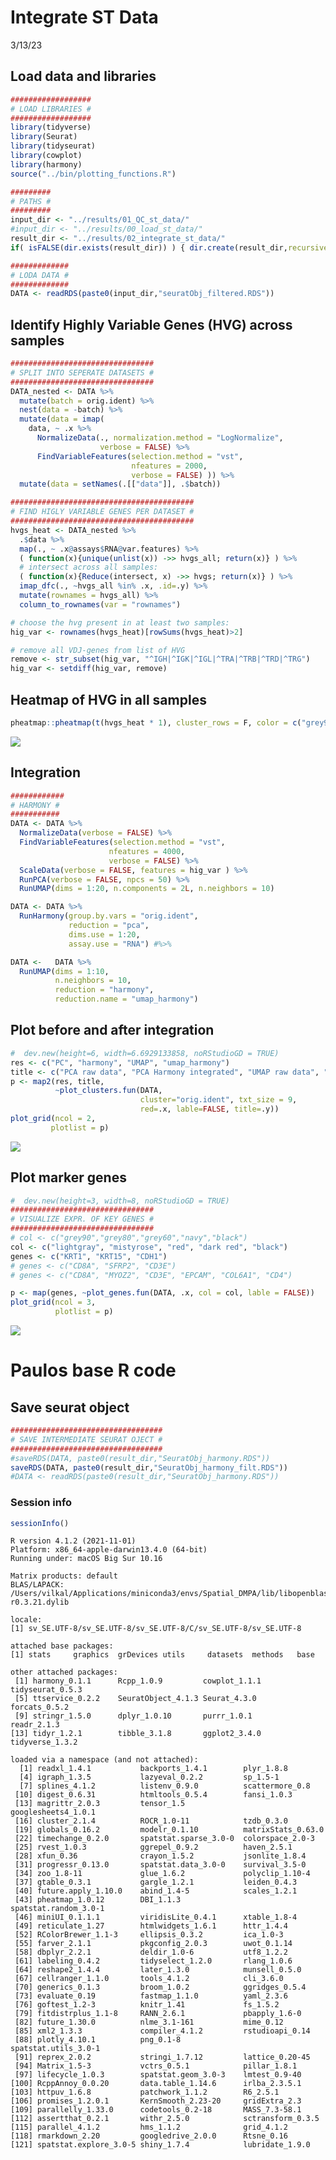 Integrate ST Data
================
3/13/23

## Load data and libraries

``` r
##################
# LOAD LIBRARIES #
##################
library(tidyverse)
library(Seurat)
library(tidyseurat)
library(cowplot)
library(harmony)
source("../bin/plotting_functions.R")

#########
# PATHS #
#########
input_dir <- "../results/01_QC_st_data/"
#input_dir <- "../results/00_load_st_data/"
result_dir <- "../results/02_integrate_st_data/"
if( isFALSE(dir.exists(result_dir)) ) { dir.create(result_dir,recursive = TRUE) }

#############
# LODA DATA #
#############
DATA <- readRDS(paste0(input_dir,"seuratObj_filtered.RDS"))
```

## Identify Highly Variable Genes (HVG) across samples

``` r
################################
# SPLIT INTO SEPERATE DATASETS #
################################
DATA_nested <- DATA %>%
  mutate(batch = orig.ident) %>%
  nest(data = -batch) %>%
  mutate(data = imap(
    data, ~ .x %>%
      NormalizeData(., normalization.method = "LogNormalize", 
                    verbose = FALSE) %>%
      FindVariableFeatures(selection.method = "vst", 
                           nfeatures = 2000, 
                           verbose = FALSE) )) %>%
  mutate(data = setNames(.[["data"]], .$batch))

#########################################
# FIND HIGLY VARIABLE GENES PER DATASET #
#########################################
hvgs_heat <- DATA_nested %>%
  .$data %>%
  map(., ~ .x@assays$RNA@var.features) %>%
  ( function(x){unique(unlist(x)) ->> hvgs_all; return(x)} ) %>%
  # intersect across all samples:
  ( function(x){Reduce(intersect, x) ->> hvgs; return(x)} ) %>% 
  imap_dfc(., ~hvgs_all %in% .x, .id=.y) %>%
  mutate(rownames = hvgs_all) %>%
  column_to_rownames(var = "rownames")

# choose the hvg present in at least two samples:
hig_var <- rownames(hvgs_heat)[rowSums(hvgs_heat)>2]

# remove all VDJ-genes from list of HVG
remove <- str_subset(hig_var, "^IGH|^IGK|^IGL|^TRA|^TRB|^TRD|^TRG")
hig_var <- setdiff(hig_var, remove)
```

## Heatmap of HVG in all samples

``` r
pheatmap::pheatmap(t(hvgs_heat * 1), cluster_rows = F, color = c("grey90", "grey20"))
```

<img src=".../Figures/02/02a_HVG_heatmap.png" data-fig-align="center" />

## Integration

``` r
############
# HARMONY #
###########
DATA <- DATA %>%
  NormalizeData(verbose = FALSE) %>%
  FindVariableFeatures(selection.method = "vst",
                      nfeatures = 4000,
                      verbose = FALSE) %>%
  ScaleData(verbose = FALSE, features = hig_var ) %>%
  RunPCA(verbose = FALSE, npcs = 50) %>%
  RunUMAP(dims = 1:20, n.components = 2L, n.neighbors = 10) 

DATA <- DATA %>%
  RunHarmony(group.by.vars = "orig.ident", 
             reduction = "pca", 
             dims.use = 1:20, 
             assay.use = "RNA") #%>%

DATA <-   DATA %>%
  RunUMAP(dims = 1:10, 
          n.neighbors = 10,
          reduction = "harmony",
          reduction.name = "umap_harmony")
```

## Plot before and after integration

``` r
#  dev.new(height=6, width=6.6929133858, noRStudioGD = TRUE)
res <- c("PC", "harmony", "UMAP", "umap_harmony")
title <- c("PCA raw data", "PCA Harmony integrated", "UMAP raw data", "UMAP Harmony integrated")
p <- map2(res, title, 
          ~plot_clusters.fun(DATA, 
                             cluster="orig.ident", txt_size = 9,
                             red=.x, lable=FALSE, title=.y))
plot_grid(ncol = 2, 
         plotlist = p)
```

<img src=".../Figures/02/02b_Plot_dim_reduction.png"
data-fig-align="center" />

## Plot marker genes

``` r
#  dev.new(height=3, width=8, noRStudioGD = TRUE)
################################
# VISUALIZE EXPR. OF KEY GENES #
################################
# col <- c("grey90","grey80","grey60","navy","black")
col <- c("lightgray", "mistyrose", "red", "dark red", "black")
genes <- c("KRT1", "KRT15", "CDH1")
# genes <- c("CD8A", "SFRP2", "CD3E")
# genes <- c("CD8A", "MYOZ2", "CD3E", "EPCAM", "COL6A1", "CD4")

p <- map(genes, ~plot_genes.fun(DATA, .x, col = col, lable = FALSE))
plot_grid(ncol = 3, 
          plotlist = p)
```

<img src=".../Figures/02/02c_plot_marker_genes.png"
data-fig-align="center" />

# Paulos base R code

## Save seurat object

``` r
##################################
# SAVE INTERMEDIATE SEURAT OJECT #
##################################
#saveRDS(DATA, paste0(result_dir,"SeuratObj_harmony.RDS"))
saveRDS(DATA, paste0(result_dir,"SeuratObj_harmony_filt.RDS"))
#DATA <- readRDS(paste0(result_dir,"SeuratObj_harmony.RDS"))
```

### Session info

``` r
sessionInfo()
```

    R version 4.1.2 (2021-11-01)
    Platform: x86_64-apple-darwin13.4.0 (64-bit)
    Running under: macOS Big Sur 10.16

    Matrix products: default
    BLAS/LAPACK: /Users/vilkal/Applications/miniconda3/envs/Spatial_DMPA/lib/libopenblasp-r0.3.21.dylib

    locale:
    [1] sv_SE.UTF-8/sv_SE.UTF-8/sv_SE.UTF-8/C/sv_SE.UTF-8/sv_SE.UTF-8

    attached base packages:
    [1] stats     graphics  grDevices utils     datasets  methods   base     

    other attached packages:
     [1] harmony_0.1.1      Rcpp_1.0.9         cowplot_1.1.1      tidyseurat_0.5.3  
     [5] ttservice_0.2.2    SeuratObject_4.1.3 Seurat_4.3.0       forcats_0.5.2     
     [9] stringr_1.5.0      dplyr_1.0.10       purrr_1.0.1        readr_2.1.3       
    [13] tidyr_1.2.1        tibble_3.1.8       ggplot2_3.4.0      tidyverse_1.3.2   

    loaded via a namespace (and not attached):
      [1] readxl_1.4.1           backports_1.4.1        plyr_1.8.8            
      [4] igraph_1.3.5           lazyeval_0.2.2         sp_1.5-1              
      [7] splines_4.1.2          listenv_0.9.0          scattermore_0.8       
     [10] digest_0.6.31          htmltools_0.5.4        fansi_1.0.3           
     [13] magrittr_2.0.3         tensor_1.5             googlesheets4_1.0.1   
     [16] cluster_2.1.4          ROCR_1.0-11            tzdb_0.3.0            
     [19] globals_0.16.2         modelr_0.1.10          matrixStats_0.63.0    
     [22] timechange_0.2.0       spatstat.sparse_3.0-0  colorspace_2.0-3      
     [25] rvest_1.0.3            ggrepel_0.9.2          haven_2.5.1           
     [28] xfun_0.36              crayon_1.5.2           jsonlite_1.8.4        
     [31] progressr_0.13.0       spatstat.data_3.0-0    survival_3.5-0        
     [34] zoo_1.8-11             glue_1.6.2             polyclip_1.10-4       
     [37] gtable_0.3.1           gargle_1.2.1           leiden_0.4.3          
     [40] future.apply_1.10.0    abind_1.4-5            scales_1.2.1          
     [43] pheatmap_1.0.12        DBI_1.1.3              spatstat.random_3.0-1 
     [46] miniUI_0.1.1.1         viridisLite_0.4.1      xtable_1.8-4          
     [49] reticulate_1.27        htmlwidgets_1.6.1      httr_1.4.4            
     [52] RColorBrewer_1.1-3     ellipsis_0.3.2         ica_1.0-3             
     [55] farver_2.1.1           pkgconfig_2.0.3        uwot_0.1.14           
     [58] dbplyr_2.2.1           deldir_1.0-6           utf8_1.2.2            
     [61] labeling_0.4.2         tidyselect_1.2.0       rlang_1.0.6           
     [64] reshape2_1.4.4         later_1.3.0            munsell_0.5.0         
     [67] cellranger_1.1.0       tools_4.1.2            cli_3.6.0             
     [70] generics_0.1.3         broom_1.0.2            ggridges_0.5.4        
     [73] evaluate_0.19          fastmap_1.1.0          yaml_2.3.6            
     [76] goftest_1.2-3          knitr_1.41             fs_1.5.2              
     [79] fitdistrplus_1.1-8     RANN_2.6.1             pbapply_1.6-0         
     [82] future_1.30.0          nlme_3.1-161           mime_0.12             
     [85] xml2_1.3.3             compiler_4.1.2         rstudioapi_0.14       
     [88] plotly_4.10.1          png_0.1-8              spatstat.utils_3.0-1  
     [91] reprex_2.0.2           stringi_1.7.12         lattice_0.20-45       
     [94] Matrix_1.5-3           vctrs_0.5.1            pillar_1.8.1          
     [97] lifecycle_1.0.3        spatstat.geom_3.0-3    lmtest_0.9-40         
    [100] RcppAnnoy_0.0.20       data.table_1.14.6      irlba_2.3.5.1         
    [103] httpuv_1.6.8           patchwork_1.1.2        R6_2.5.1              
    [106] promises_1.2.0.1       KernSmooth_2.23-20     gridExtra_2.3         
    [109] parallelly_1.33.0      codetools_0.2-18       MASS_7.3-58.1         
    [112] assertthat_0.2.1       withr_2.5.0            sctransform_0.3.5     
    [115] parallel_4.1.2         hms_1.1.2              grid_4.1.2            
    [118] rmarkdown_2.20         googledrive_2.0.0      Rtsne_0.16            
    [121] spatstat.explore_3.0-5 shiny_1.7.4            lubridate_1.9.0       
